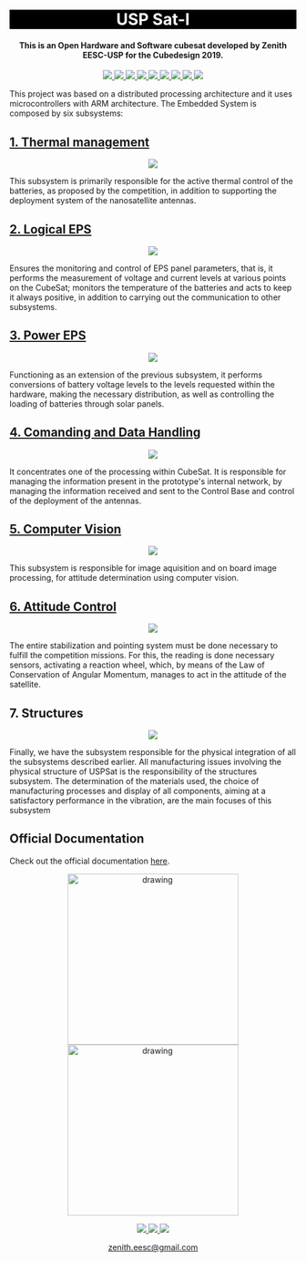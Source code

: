 


<h1 align="center" style="color:white; background-color:black">USP Sat-I</h1>
<h4 align="center">This is an Open Hardware and Software cubesat developed by Zenith EESC-USP for the Cubedesign 2019.</h4>

<p align="center">
	<a href="http://zenith.eesc.usp.br/">
    <img src="https://img.shields.io/badge/Zenith-Embarcados-black?style=for-the-badge"/>
    </a>
    <a href="https://eesc.usp.br/">
    <img src="https://img.shields.io/badge/Linked%20to-EESC--USP-black?style=for-the-badge"/>
    </a>
    <a href="https://github.com/zenitheesc/USPSat-AE1/blob/main/LICENSE">
    <img src="https://img.shields.io/github/license/zenitheesc/USPSat-AE1?style=for-the-badge"/>
    </a>
    <a href="https://github.com/zenitheesc/USPSat-AE1/issues">
    <img src="https://img.shields.io/github/issues/zenitheesc/USPSat-AE1?style=for-the-badge"/>
    </a>
    <a href="https://github.com/zenitheesc/USPSat-AE1/commits/main">
    <img src="https://img.shields.io/github/commit-activity/m/zenitheesc/USPSat-AE1?style=for-the-badge">
    </a>
    <a href="https://github.com/zenitheesc/USPSat-AE1/graphs/contributors">
    <img src="https://img.shields.io/github/contributors/zenitheesc/USPSat-AE1?style=for-the-badge"/>
    </a>
    <a href="https://github.com/zenitheesc/USPSat-AE1/commits/main">
    <img src="https://img.shields.io/github/last-commit/zenitheesc/USPSat-AE1?style=for-the-badge"/>
    </a>
    <a href="https://github.com/zenitheesc/USPSat-AE1/issues">
    <img src="https://img.shields.io/github/issues-raw/zenitheesc/USPSat-AE1?style=for-the-badge" />
    </a>
    <a href="https://github.com/zenitheesc/USPSat-AE1/pulls">
    <img src = "https://img.shields.io/github/issues-pr-raw/zenitheesc/USPSat-AE1?style=for-the-badge">
    </a>
</p>

This project was based on a distributed processing architecture and it uses microcontrollers with ARM architecture. The Embedded System is composed by six subsystems:

<a href="https://github.com/zenitheesc/USPSat-AE1/tree/master/M%C3%B3dulo_Ribatski%20v.1.0"><h2>1. Thermal management</h2></a>

<p align = "center">
<img src="https://raw.githubusercontent.com/zenitheesc/Zenith-Wiki/gh-pages/assets/images/thermmgn.jpg"/>
</p>

This subsystem is primarily responsible for
the active thermal control of the batteries, as proposed by the competition,
in addition to supporting the deployment system of the nanosatellite antennas.

<a href="https://github.com/zenitheesc/USPSat-AE1/tree/master/Varela-Logical_EPS%20v.1.0"><h2>2. Logical EPS</h2></a>
<p align = "center">
<img src="https://raw.githubusercontent.com/zenitheesc/Zenith-Wiki/gh-pages/assets/images/eps2.jpg"/>
</p>

Ensures the monitoring and control of EPS panel parameters,
that is, it performs the measurement of voltage and current levels at various points on the CubeSat;
monitors the temperature of the batteries and acts to keep it always positive, in addition to
carrying out the communication to other subsystems.

<a href="https://github.com/zenitheesc/USPSat-AE1/tree/master/London-Power_EPS%20v.1.1"><h2>3. Power EPS</h2></a>

<p align = "center">
<img src="https://raw.githubusercontent.com/zenitheesc/Zenith-Wiki/gh-pages/assets/images/eps1.jpg"/>
</p>

Functioning as an extension of the previous subsystem, it performs conversions of battery voltage levels to the levels requested within the
hardware, making the necessary distribution, as well as controlling the loading of batteries through solar panels.

<a href="https://github.com/zenitheesc/USPSat-AE1/tree/master/Caurin_CDH%20v.1.0"><h2>4. Comanding and Data Handling</h2></a>

<p align = "center">
<img src="https://github.com/zenitheesc/Zenith-Wiki/blob/gh-pages/assets/images/comm.jpg?raw=true"/>
</p>

It concentrates one of the processing within CubeSat. It is responsible for managing the information
present in the prototype's internal network, by managing the information received and sent to the Control Base and control of the deployment of the antennas.

<a href="https://github.com/zenitheesc/USPSat-AE1/tree/master/Comin_CTR%20v.1.0"><h2>5. Computer Vision</h2></a>

<p align = "center">
<img src="https://github.com/zenitheesc/Zenith-Wiki/blob/gh-pages/assets/images/process.jpg?raw=true"/>
</p>
This subsystem is responsible for image aquisition and on board image processing, for attitude determination using computer vision.

<a href="https://github.com/zenitheesc/USPSat-AE1/tree/master/Alves_ADC%20v.1.0"><h2> 6. Attitude Control </h2></a>

<p align = "center">
<img src="https://github.com/zenitheesc/Zenith-Wiki/blob/gh-pages/assets/images/ctr.jpg?raw=true"/>
</p>

The entire stabilization and pointing system must be done necessary to fulfill the competition missions. For this, the reading is done necessary sensors, activating a reaction wheel, which, by means of the Law of
Conservation of Angular Momentum, manages to act in the attitude of the satellite.

## 7. Structures

<p align = "center">
<img src="https://github.com/zenitheesc/Zenith-Wiki/blob/gh-pages/assets/images/str.jpg?raw=true"/>
</p>


Finally, we have the subsystem responsible for the physical integration of all
the subsystems described earlier. All manufacturing issues involving
the physical structure of USPSat is the responsibility of the structures subsystem. The
determination of the materials used, the choice of manufacturing processes and display of all components, aiming at a satisfactory performance in the
vibration, are the main focuses of this subsystem

## Official Documentation

Check out the official documentation [here](https://github.com/zenitheesc/USPSat-AE1/blob/master/USPSat_Report.pdf).

<p align = "center">
<img src="https://github.com/zenitheesc/Zenith-Wiki/blob/gh-pages/assets/images/20190706_203958.jpg" alt="drawing" width="300" align="center"/>

<img src="https://github.com/zenitheesc/Zenith-Wiki/blob/gh-pages/assets/images/20190722_043926.jpg" alt="drawing" width="300" align="center"/>
</p>


<p align="center">
    <a href="http://zenith.eesc.usp.br">
    <img src="https://img.shields.io/badge/Check%20out-Zenith's Oficial Website-black?style=for-the-badge" />
    </a> 
    <a href="https://www.facebook.com/zenitheesc">
    <img src="https://img.shields.io/badge/Like%20us%20on-facebook-blue?style=for-the-badge"/>
    </a> 
    <a href="https://www.instagram.com/zenith_eesc/">
    <img src="https://img.shields.io/badge/Follow%20us%20on-Instagram-red?style=for-the-badge"/>
    </a>

</p>
<p align = "center">
<a href="zenith.eesc@gmail.com">zenith.eesc@gmail.com</a>
</p>
